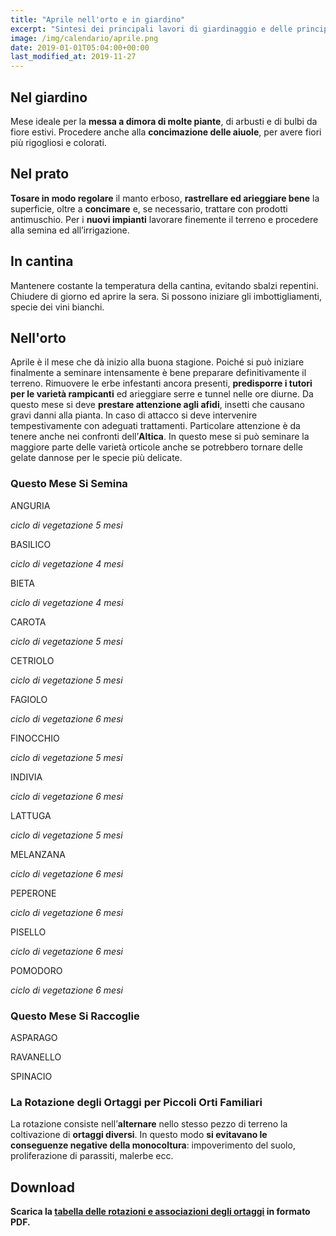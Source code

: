 ```yaml
---
title: "Aprile nell'orto e in giardino"
excerpt: "Sintesi dei principali lavori di giardinaggio e delle principali incombenze da compiere per ottenere ottimi risultati in giardino in aprile."
image: /img/calendario/aprile.png
date: 2019-01-01T05:04:00+00:00
last_modified_at: 2019-11-27
---
```

## Nel giardino
Mese ideale per la **messa a dimora di molte piante**,
di arbusti e di bulbi da fiore estivi.
Procedere anche alla **concimazione delle aiuole**, per avere fiori più rigogliosi
e colorati.

## Nel prato
**Tosare in modo regolare** il manto erboso,
**rastrellare ed arieggiare bene** la superficie, oltre a **concimare** e,
se necessario, trattare con prodotti antimuschio. Per i **nuovi impianti**
lavorare finemente il terreno e procedere alla semina ed all’irrigazione.

## In cantina
Mantenere costante la temperatura della cantina, evitando sbalzi repentini.
Chiudere di giorno ed aprire la sera.
Si possono iniziare gli imbottigliamenti, specie dei vini bianchi.

## Nell'orto
Aprile è il mese che
dà inizio alla buona stagione.
Poiché si può iniziare finalmente
a seminare intensamente è bene
preparare definitivamente il terreno.
Rimuovere le erbe infestanti ancora
presenti, **predisporre i tutori per le
varietà rampicanti** ed arieggiare serre
e tunnel nelle ore diurne. Da questo
mese si deve **prestare attenzione
agli afidi**, insetti che causano gravi
danni alla pianta. In caso di attacco
si deve intervenire tempestivamente
con adeguati trattamenti. Particolare
attenzione è da tenere anche nei
confronti dell’**Altica**. In questo mese si
può seminare la maggiore parte delle
varietà orticole anche se potrebbero
tornare delle gelate dannose per le
specie più delicate.

### Questo Mese Si Semina
ANGURIA

*ciclo di vegetazione 5 mesi*

BASILICO

*ciclo di vegetazione 4 mesi*

BIETA

*ciclo di vegetazione 4 mesi*

CAROTA

*ciclo di vegetazione 5 mesi*

CETRIOLO

*ciclo di vegetazione 5 mesi*

FAGIOLO

*ciclo di vegetazione 6 mesi*

FINOCCHIO

*ciclo di vegetazione 5 mesi*

INDIVIA

*ciclo di vegetazione 6 mesi*

LATTUGA

*ciclo di vegetazione 5 mesi*

MELANZANA

*ciclo di vegetazione 6 mesi*

PEPERONE

*ciclo di vegetazione 6 mesi*

PISELLO

*ciclo di vegetazione 6 mesi*

POMODORO

*ciclo di vegetazione 6 mesi*

### Questo Mese Si Raccoglie
ASPARAGO

RAVANELLO

SPINACIO

### La Rotazione degli Ortaggi per Piccoli Orti Familiari
La rotazione consiste nell’**alternare** nello stesso pezzo di terreno la coltivazione di **ortaggi diversi**. In questo modo **si evitavano le conseguenze negative della monocoltura**: impoverimento del suolo, proliferazione di parassiti, malerbe ecc.

## Download

<p><strong>Scarica la <a href="/download/la-rotazione-degli-ortaggi-per-piccoli-orti-familiari.pdf" download="rotazioneOrtaggi.pdf" title="La Rotazione degli Ortaggi per Piccoli Orti Familiari">tabella delle rotazioni e associazioni degli ortaggi</a> in formato PDF.</strong></p>
